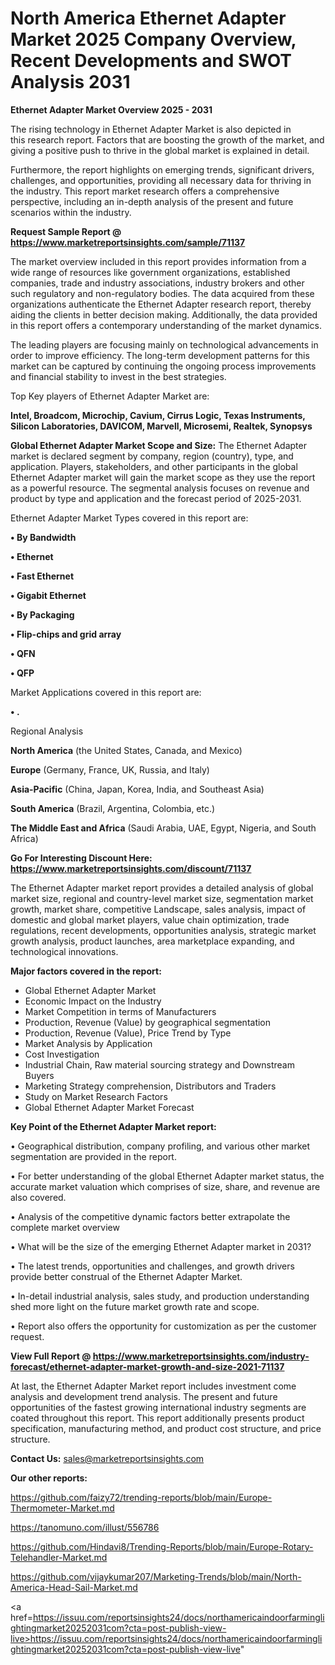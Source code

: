 # North America Ethernet Adapter Market 2025 Company Overview, Recent Developments and SWOT Analysis 2031

<Strong> Ethernet Adapter Market Overview 2025 - 2031</strong>

The rising technology in Ethernet Adapter Market is also depicted in this research report. Factors that are boosting the growth of the market, and giving a positive push to thrive in the global market is explained in detail.

Furthermore, the report highlights on emerging trends, significant drivers, challenges, and opportunities, providing all necessary data for thriving in the industry. This report market research offers a comprehensive perspective, including an in-depth analysis of the present and future scenarios within the industry.

<strong>Request Sample Report @ <a href=https://www.marketreportsinsights.com/sample/71137>https://www.marketreportsinsights.com/sample/71137</a></strong>

The market overview included in this report provides information from a wide range of resources like government organizations, established companies, trade and industry associations, industry brokers and other such regulatory and non-regulatory bodies. The data acquired from these organizations authenticate the Ethernet Adapter research report, thereby aiding the clients in better decision making. Additionally, the data provided in this report offers a contemporary understanding of the market dynamics.

The leading players are focusing mainly on technological advancements in order to improve efficiency. The long-term development patterns for this market can be captured by continuing the ongoing process improvements and financial stability to invest in the best strategies.

Top Key players of Ethernet Adapter Market are:

<strong>Intel, Broadcom, Microchip, Cavium, Cirrus Logic, Texas Instruments, Silicon Laboratories, DAVICOM, Marvell, Microsemi, Realtek, Synopsys</strong>

<strong><b>Global Ethernet Adapter Market Scope and Size:</b></strong>
The Ethernet Adapter market is declared segment by company, region (country), type, and application. Players, stakeholders, and other participants in the global Ethernet Adapter market will gain the market scope as they use the report as a powerful resource. The segmental analysis focuses on revenue and product by type and application and the forecast period of 2025-2031.

Ethernet Adapter Market Types covered in this report are:

<strong>• By Bandwidth

• Ethernet

• Fast Ethernet

• Gigabit Ethernet

• By Packaging

• Flip-chips and grid array

• QFN

• QFP</strong>

Market Applications covered in this report are:

<strong>• .</strong> 

Regional Analysis

<strong>North America</strong> (the United States, Canada, and Mexico)

<strong>Europe</strong> (Germany, France, UK, Russia, and Italy)

<strong>Asia-Pacific</strong> (China, Japan, Korea, India, and Southeast Asia)

<strong>South America</strong> (Brazil, Argentina, Colombia, etc.)

<strong>The Middle East and Africa</strong> (Saudi Arabia, UAE, Egypt, Nigeria, and South Africa)

<strong>Go For Interesting Discount Here: <a href=https://www.marketreportsinsights.com/discount/71137>https://www.marketreportsinsights.com/discount/71137</a></strong>

The Ethernet Adapter market report provides a detailed analysis of global market size, regional and country-level market size, segmentation market growth, market share, competitive Landscape, sales analysis, impact of domestic and global market players, value chain optimization, trade regulations, recent developments, opportunities analysis, strategic market growth analysis, product launches, area marketplace expanding, and technological innovations.

<strong><b>Major factors covered in the report:</b></strong>
<ul>
  <li>Global Ethernet Adapter Market </li>
  <li>Economic Impact on the Industry</li>
  <li>Market Competition in terms of Manufacturers</li>
  <li>Production, Revenue (Value) by geographical segmentation</li>
  <li>Production, Revenue (Value), Price Trend by Type</li>
  <li>Market Analysis by Application</li>
  <li>Cost Investigation</li>
  <li>Industrial Chain, Raw material sourcing strategy and Downstream Buyers</li>
  <li>Marketing Strategy comprehension, Distributors and Traders</li>
  <li>Study on Market Research Factors</li>
  <li>Global Ethernet Adapter Market Forecast</li>
</ul>

<strong><b>Key Point of the Ethernet Adapter Market report:</b></strong>

• Geographical distribution, company profiling, and various other market segmentation are provided in the report.

• For better understanding of the global Ethernet Adapter market status, the accurate market valuation which comprises of size, share, and revenue are also covered.

• Analysis of the competitive dynamic factors better extrapolate the complete market overview

• What will be the size of the emerging Ethernet Adapter market in 2031?

• The latest trends, opportunities and challenges, and growth drivers provide better construal of the Ethernet Adapter Market.

• In-detail industrial analysis, sales study, and production understanding shed more light on the future market growth rate and scope.

• Report also offers the opportunity for customization as per the customer request.

<strong><b>View Full Report @ <a href=https://www.marketreportsinsights.com/industry-forecast/ethernet-adapter-market-growth-and-size-2021-71137>https://www.marketreportsinsights.com/industry-forecast/ethernet-adapter-market-growth-and-size-2021-71137</a></b></strong>


At last, the Ethernet Adapter Market report includes investment come analysis and development trend analysis. The present and future opportunities of the fastest growing international industry segments are coated throughout this report. This report additionally presents product specification, manufacturing method, and product cost structure, and price structure.

<strong>Contact Us:</strong>
sales@marketreportsinsights.com

<strong>Our other reports:</strong>

<a href=https://github.com/faizy72/trending-reports/blob/main/Europe-Thermometer-Market.md>https://github.com/faizy72/trending-reports/blob/main/Europe-Thermometer-Market.md</a>

<a href=https://tanomuno.com/illust/556786>https://tanomuno.com/illust/556786</a>

<a href=https://github.com/Hindavi8/Trending-Reports/blob/main/Europe-Rotary-Telehandler-Market.md>https://github.com/Hindavi8/Trending-Reports/blob/main/Europe-Rotary-Telehandler-Market.md</a>

<a href=https://github.com/vijaykumar207/Marketing-Trends/blob/main/North-America-Head-Sail-Market.md>https://github.com/vijaykumar207/Marketing-Trends/blob/main/North-America-Head-Sail-Market.md</a>

<a href=https://issuu.com/reportsinsights24/docs/northamericaindoorfarminglightingmarket20252031com?cta=post-publish-view-live>https://issuu.com/reportsinsights24/docs/northamericaindoorfarminglightingmarket20252031com?cta=post-publish-view-live</a>"
